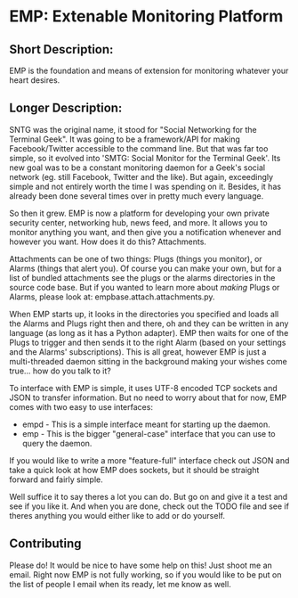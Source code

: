 EMP: Extenable Monitoring Platform
==========================================

Short Description:
------------------

EMP is the foundation and means of extension for monitoring whatever your
heart desires.



Longer Description:
-----------------
SNTG was the original name, it stood for "Social Networking for the Terminal 
Geek". It was going to be a framework/API for making Facebook/Twitter 
accessible to the command line. But that was far too simple, so it evolved into 
'SMTG: Social Monitor for the Terminal Geek'. Its new goal was to be a constant 
monitoring daemon for a Geek's social network (eg. still Facebook, Twitter and 
the like). But again, exceedingly simple and not entirely worth the time I was 
spending on it. Besides, it has already been done several times over in pretty 
much every language.

So then it grew. EMP is now a platform for developing your own private security 
center, networking hub, news feed, and more. It allows you to monitor anything 
you want, and then give you a notification whenever and however you want. How 
does it do this? Attachments.

Attachments can be one of two things: Plugs (things you monitor), or Alarms 
(things that alert you). Of course you can make your own, but for a list of 
bundled attachments see the plugs or the alarms directories in the source code 
base. But if you wanted to learn more about *making* Plugs or Alarms, please 
look at: empbase.attach.attachments.py.

When EMP starts up, it looks in the directories you specified and loads all the 
Alarms and Plugs right then and there, oh and they can be written in any 
language (as long as it has a Python adapter). EMP then waits for one of the 
Plugs to trigger and then sends it to the right Alarm (based on your settings 
and the Alarms' subscriptions). This is all great, however EMP is just a 
multi-threaded daemon sitting in the background making your wishes come true... 
how do you talk to it?

To interface with EMP is simple, it uses UTF-8 encoded TCP sockets and JSON to 
transfer information. But no need to worry about that for now, EMP comes with 
two easy to use interfaces:

* empd - This is a simple interface meant for starting up the daemon.
* emp  - This is the bigger "general-case" interface that you can use to query the daemon.

If you would like to write a more "feature-full" interface check out JSON and 
take a quick look at how EMP does sockets, but it should be straight forward 
and fairly simple.

Well suffice it to say theres a lot you can do. But go on and give it a test 
and see if you like it. And when you are done, check out the TODO file and see
if theres anything you would either like to add or do yourself.


Contributing
------------
Please do! It would be nice to have some help on this! Just shoot me an email.
Right now EMP is not fully working, so if you would like to be put on the list
of people I email when its ready, let me know as well.

